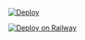 [![Deploy](https://www.herokucdn.com/deploy/button.svg)](https://dashboard.heroku.com/new?template=https://github.com/JohnDkleadsa/codeserver)

[![Deploy on Railway](https://railway.app/button.svg)](https://railway.app/new/template?template=https://github.com/JohnDkleadsa/codeserver)
